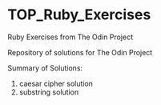 # TOP_Ruby_Exercises
Ruby Exercises from The Odin Project

Repository of solutions for The Odin Project

Summary of Solutions:

1) caesar cipher solution
2) substring solution
